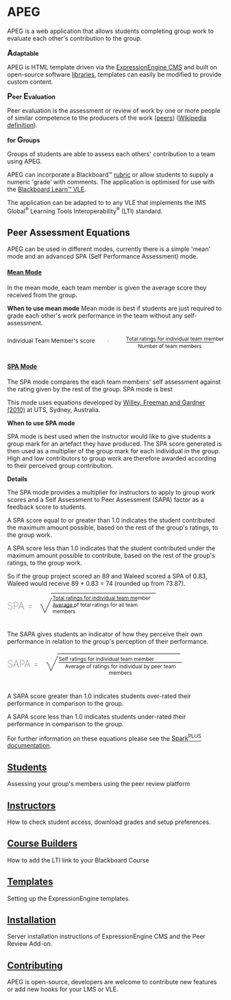 <style>
.sqrt {
  vertical-align: middle;
  text-align: left;
  display: block;
  width: 600px;
}
.fraction {
  vertical-align: middle;
  text-align: center;
  font-size: 9pt;
}
.fraction > span {
  padding-top: 0.15em;
}
.fdn {border-top: thin solid black; }
.fraction > .bar {display: none}
.radical {
    font-size: 3.4em;
    display: inline-block;
    font-weight: 100;
}
.radicand {
    padding: 0.25em 0.25em;
    border-top: thin black solid;
    margin: 0em -2px 2.6ex;
    width: 17em;
    display: inline-block;
}
.ls {
    vertical-align: middle;
    margin-top: -25px;
    margin-right: 12px;
    font-size: 1.6em;
    font-weight: 100;
    display: inline-block;
}
#sapa .fdn {
  display: inline-block;
  width: 288px;
}
#sapa .radicand {
    width: 20em;
}
.ntm {
  width: 17em;
  display: inline-block;
}
.tms {
  font-size: 10pt;
  height: 3em;
  display: inline-block;
  vertical-align: middle;
  padding-right: 2em;
}
.fracti {
  display: inline-block;
  padding: 0.5em;
}
.acronym {
  font-size: 1.3em; font-weight: bold;
}
</style>

# APEG

APEG is a web application that allows students completing group work to evaluate each other's contribution to the group.

<span class='acronym'>A</span>__daptable__

APEG is HTML template driven via the [ExpressionEngine CMS](https://expressionengine.com/) and built on open-source software [libraries](https://github.com/BOLDLab/lti_peer_assessment), templates can easily be modified to provide custom content.

<span class='acronym'>P</span>__eer__ <span class='acronym'>E</span>__valuation__

Peer evaluation is the assessment or review of work by one or more people of similar competence to the producers of the work ([peers](https://en.wiktionary.org/wiki/peer#Etymology_2)) ([Wikipedia definition](https://en.wikipedia.org/wiki/Peer_review)).  

__for__    <span class='acronym'>G</span>__roups__

Groups of students are able to assess each others' contribution to a team using APEG.

APEG can incorporate a Blackboard&trade; [rubric](https://en.wikipedia.org/wiki/Rubric_(academic)) or allow students to supply a numeric 'grade' with comments. The application is optimised for use with the [Blackboard Learn&trade; VLE](http://anz.blackboard.com/sites/international/globalmaster/).

The application can be adapted to to any VLE that implements the IMS Global<sup>&reg;</sup> Learning Tools Interoperability<sup>&reg;</sup> (LTI) standard.  

## Peer Assessment Equations ##

APEG can be used in different modes, currently there is a simple 'mean' mode and an advanced SPA (Self Performance Assessment) mode.

#### <u>Mean Mode</u> ####
In the mean mode, each team member is given the average score they received from the group.

__When to use mean mode__
Mean mode is best if students are just required to grade each other's work performance in the team without any self-assessment.

<div class='sqrt'>
<span class='tms'>Individual Team Member's score </span><span class="radical tms"> =</span>
<div class='fracti'>
<span class='fraction'>Total ratings for individual team member <span class='bar'>&frasl;</span><br>
<span class='fdn ntm'>Number of team members</span>
</div>
</div>

#### <u>SPA Mode</u> ####
The SPA mode compares the each team members' self assessment against the rating given by the rest of the group.
SPA mode is best

This mode uses equations developed by [Willey, Freeman and Gardner (2010)](http://www.tandfonline.com/doi/full/10.1080/03043797.2010.490577?scroll=top&needAccess=true) at UTS, Sydney, Australia.

__When to use SPA mode__

SPA mode is best used when the instructor would like to give students a group mark for an artefact they have produced. The SPA score generated is then used as a multiplier of the group mark for each individual in the group. High and low contributors to group work are therefore awarded according to their perceived group contribution.

__Details__

The SPA mode provides a multiplier for instructors to apply to group work scores and a Self Assessment to Peer Assessment (SAPA) factor as a feedback score to students.

A SPA score equal to or greater than 1.0 indicates the student contributed the maximum amount possible, based on the rest of the group's ratings, to the group work.  

A SPA score less than 1.0 indicates that the student contributed under the maximum amount possible to contribute, based on the rest of the group's ratings, to the group work.

So if the group project scored an 89 and Waleed scored a SPA of 0.83, Waleed would receive 89 * 0.83 = 74 (rounded up from 73.87).

<div class='sqrt'>
<span class='ls'>SPA =</span> <span class='radical'>&radic;</span><div class='radicand'><span class='fraction'>  Total ratings for individual team member <span class='bar'>&frasl;</span>
<span class='fdn'>Average of total ratings for all team members</span></span>
</div>
</div>

The SAPA gives students an indicator of how they perceive their own performance in relation to the group's perception of their performance.

<div class='sqrt' id='sapa'>
<span class='ls'>SAPA =</span> <span class='radical'>&radic;</span><div class='radicand' ><span class='fraction'> Self ratings for individual team member <span class='bar'>&frasl;</span>
<span class='fdn'>Average of ratings for individual by peer team members</span></span>
</div>
</div>

A SAPA score greater than 1.0 indicates students over-rated their performance in comparison to the group.  

A SAPA score less than 1.0 indicates students under-rated their performance in comparison to the group.

For further information on these equations please see the [Spark<sup>PLUS</sup> documentation](http://sparkplus.com.au/factors/).   

## [Students](guides/Students)
Assessing your group's members using the peer review platform

## [Instructors](guides/Instructors)
How to check student access, download grades and setup preferences.

## [Course Builders](guides/Course-Builders)
How to add the LTI link to your Blackboard Course

## [Templates](guides/Templates)
Setting up the ExpressionEngine templates.

## [Installation](guides/Installation)
Server installation instructions of ExpressionEngine CMS and the Peer Review Add-on.

## [Contributing](guides/Contributing)
APEG is open-source, developers are welcome to contribute new features or add new hooks for your LMS or VLE.  
